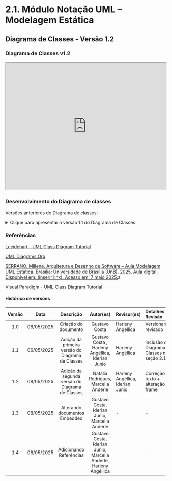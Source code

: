 # 2.1. Módulo Notação UML – Modelagem Estática

## Diagrama de Classes - Versão 1.2

### Diagrama de Classes v1.2

<iframe src="https://drive.google.com/file/d/1jCb70_1PeZJJPaT0v77wyZ_1d3ogi2XC/preview" width="100%" height="400" allow="autoplay"></iframe>

<!-- <div style="width: 640px; height: 480px; margin: 10px; position: relative;"><iframe allowfullscreen frameborder="0" style="width:640px; height:480px" src="https://lucid.app/documents/embedded/70b5b4d0-66ab-4e4c-b64f-42833122f217" id="HKSdg.QGsv3P"></iframe></div> -->

### Desenvolvimento do Diagrama de classes
Versões anteriores do Diagrama de classes:

<details>
<summary>Clique para apresentar a versão 1.1 do Diagrama de Classes</summary>

### Diagrama de classes v1.1

![Diagrama de Classes v1.1](../_media/ClasseUML.png)

</details>

### Referências

[Lucidchart - UML Class Diagram Tutorial](https://www.lucidchart.com/pages/uml-class-diagram)

[UML Diagrams Org](https://www.uml-diagrams.org/)

[SERRANO, Millene. Arquitetura e Desenho de Software – Aula Modelagem UML Estática. Brasília: Universidade de Brasília (UnB), 2025. Aula digital. Disponível em: (inserir link). Acesso em: 7 maio 2025.](https://sigaa.unb.br/)z

[Visual Paradigm - UML Class Diagram Tutorial](https://www.visual-paradigm.com/guide/uml-unified-modeling-language/uml-class-diagram-tutorial/)

#### Histórico de versões 

| Versão |    Data    |        Descrição         |    Autor(es)    |  Revisor(es)     |  Detalhes da Revisão  |  
| :----: | :--------: | :----------------------: | :-------------: | :----------------| :---------------------|
|  1.0   | 06/05/2025 |   Criação do documento   | Gustavo Costa   | Harleny Angéllica| Versionamento revisado|
|  1.1   | 06/05/2025 |  Adição da primeira versão do Diagrama de Classes   | Gustavo Costa , Harleny Angéllica, Iderlan Junio  | Harleny Angéllica |Inclusão do Diagrama de Classes na seção 2.1 |
|  1.2   | 08/05/2025 | Adição da segunda versão do Diagrama de Classes |Natália Rodrigues, Marcella Anderle | Harleny Angéllica, Iderlan Junio | Correção de texto + alteração de frame |
|  1.3   | 08/05/2025 | Alterando documentos Embedded | Gustavo Costa, Iderlan Junio, Marcella Anderle | - | - |
|  1.4   | 08/05/2025 | Adicionando Referências    | Gustavo Costa, Iderlan Junio, Marcella Anderle,  Harleny Angéllica| - | - |

